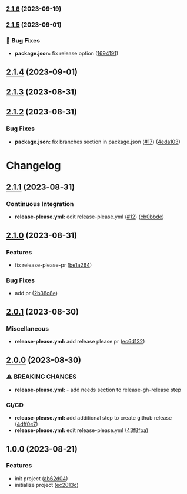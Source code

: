 ### [2.1.6](https://github.com/kangwooc/conventional_commit_test/compare/v2.1.5...v2.1.6) (2023-09-19)

### [2.1.5](https://github.com/kangwooc/conventional_commit_test/compare/v2.1.4...v2.1.5) (2023-09-01)


### 🐛 Bug Fixes

* **package.json:** fix release option ([1694191](https://github.com/kangwooc/conventional_commit_test/commit/16941910f4c5179f9103fab7fff4bf16a86b1348))

## [2.1.4](https://github.com/kangwooc/conventional_commit_test/compare/v2.1.3...v2.1.4) (2023-09-01)

## [2.1.3](https://github.com/kangwooc/conventional_commit_test/compare/v2.1.2...v2.1.3) (2023-08-31)

## [2.1.2](https://github.com/kangwooc/conventional_commit_test/compare/v2.1.1...v2.1.2) (2023-08-31)


### Bug Fixes

* **package.json:** fix branches section in package.json ([#17](https://github.com/kangwooc/conventional_commit_test/issues/17)) ([4eda103](https://github.com/kangwooc/conventional_commit_test/commit/4eda10325a0e594f44d8834f2b07472f69f5f286))

# Changelog

## [2.1.1](https://github.com/kangwooc/conventional_commit_test/compare/v2.1.0...v2.1.1) (2023-08-31)


### Continuous Integration

* **release-please.yml:** edit release-please.yml ([#12](https://github.com/kangwooc/conventional_commit_test/issues/12)) ([cb0bbde](https://github.com/kangwooc/conventional_commit_test/commit/cb0bbdee5f4cee0ae1439bf8f92ddcbbb151d399))

## [2.1.0](https://github.com/kangwooc/conventional_commit_test/compare/v2.0.1...v2.1.0) (2023-08-31)


### Features

* fix release-please-pr ([be1a264](https://github.com/kangwooc/conventional_commit_test/commit/be1a26411609205b9149f72cddb5f95a20994cc3))


### Bug Fixes

* add pr ([2b38c8e](https://github.com/kangwooc/conventional_commit_test/commit/2b38c8ef9e2e53db915fc38845a73ed1fd8c1e34))

## [2.0.1](https://github.com/kangwooc/conventional_commit_test/compare/v2.0.0...v2.0.1) (2023-08-30)


### Miscellaneous

* **release-please.yml:** add release please pr ([ec6d132](https://github.com/kangwooc/conventional_commit_test/commit/ec6d132579eb20041d9ed3d29c519a464aeb0d35))

## [2.0.0](https://github.com/kangwooc/conventional_commit_test/compare/v1.0.0...v2.0.0) (2023-08-30)


### ⚠ BREAKING CHANGES

* **release-please.yml:** - add needs section to release-gh-release step

### CI/CD

* **release-please.yml:** add additional step to create github release ([4dff0e7](https://github.com/kangwooc/conventional_commit_test/commit/4dff0e7e03871745fead198900968cd24f49a77c))
* **release-please.yml:** edit release-please.yml ([43f8fba](https://github.com/kangwooc/conventional_commit_test/commit/43f8fba024c3786994502a656e0390adccea4beb))

## 1.0.0 (2023-08-21)


### Features

* init project ([ab62d04](https://github.com/kangwooc/conventional_commit_test/commit/ab62d04c49ea48ff8dc75fdcd1ce0b1d6d59b16c))
* initialize project ([ec2013c](https://github.com/kangwooc/conventional_commit_test/commit/ec2013cd08f2616ddc52b0b514f36efd593d0079))
